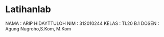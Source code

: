 # Latihanlab
NAMA : ARIP HIDAYTTULOH
NIM : 312010244
KELAS : TI.20 B.1
DOSEN  : Agung Nugroho,S.Kom, M.Kom
